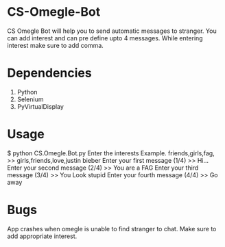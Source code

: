 # CS-Omegle-Bot
CS Omegle Bot will help you to send automatic messages to stranger. 
You can add interest and can pre define upto 4 messages.
While entering interest make sure to add comma.

# Dependencies
1. Python
2. Selenium
3. PyVirtualDisplay

# Usage 
$ python CS.Omegle.Bot.py
Enter the interests Example. friends,girls,fag, >> girls,friends,love,justin bieber 
Enter your first message (1/4) >> Hi... 
Enter your second message (2/4) >> You are a FAG 
Enter your third message (3/4) >> You Look stupid 
Enter your fourth message (4/4) >> Go away 


# Bugs
App crashes when omegle is unable to find stranger to chat. Make sure to add appropriate interest.

